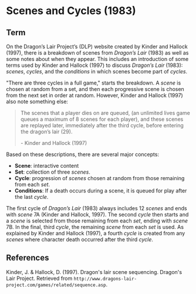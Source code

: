 # Scenes and Cycles (1983)

## Term

On the Dragon’s Lair Project’s (DLP) website created by Kinder and Hallock (1997), there is a breakdown of scenes from *Dragon’s Lair* (1983) as well as some notes about when they appear. This includes an introduction of some terms used by Kinder and Hallock (1997) to discuss *Dragon’s Lair* (1983): *scenes*, *cycles*, and the *conditions* in which scenes become part of *cycles*.

"There are three cycles in a full game," starts the breakdown. A *scene* is chosen at random from a set, and then each progressive scene is chosen from the next set in order at random. However, Kinder and Hallock (1997) also note something else:

> The scenes that a player dies on are queued, (an unlimited lives game queues a maximum of 8 scenes for each player), and these scenes are replayed later, immediately after the third cycle, before entering the dragon’s lair (29).
>
> \- Kinder and Hallock (1997)

Based on these descriptions, there are several major concepts:

* **Scene**: interactive content
* **Set**: collection of three *scenes*.
* **Cycle**: progression of *scenes* chosen at random from those remaining from each *set*.
* **Conditions**: If a death occurs during a scene, it is queued for play after the last *cycle*.

The first cycle of *Dragon’s Lair* (1983) always includes 12 *scenes* and ends with *scene* 7A (Kinder and Hallock, 1997). The second *cycle* then starts and a *scene* is selected from those remaining from each *set*, ending with *scene* 7B. In the final, third *cycle*, the remaining *scene* from each *set* is used. As explained by Kinder and Hallock (1997), a fourth *cycle* is created from any *scenes* where character death occurred after the third *cycle*.

## References

Kinder, J. & Hallock, D. (1997). Dragon's lair scene sequencing. Dragon's Lair Project. Retrieved from `http://www.dragons-lair-project.com/games/related/sequence.asp`.
